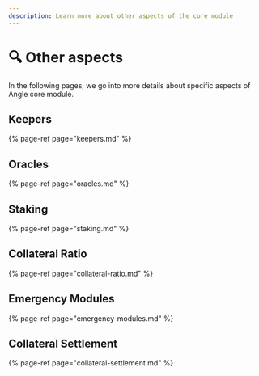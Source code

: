 ```yaml
---
description: Learn more about other aspects of the core module
---
```


# 🔍 Other aspects

In the following pages, we go into more details about specific aspects of Angle core module.

## Keepers

{% page-ref page="keepers.md" %}

## Oracles

{% page-ref page="oracles.md" %}

## Staking

{% page-ref page="staking.md" %}

## Collateral Ratio

{% page-ref page="collateral-ratio.md" %}

## Emergency Modules

{% page-ref page="emergency-modules.md" %}

## Collateral Settlement

{% page-ref page="collateral-settlement.md" %}
